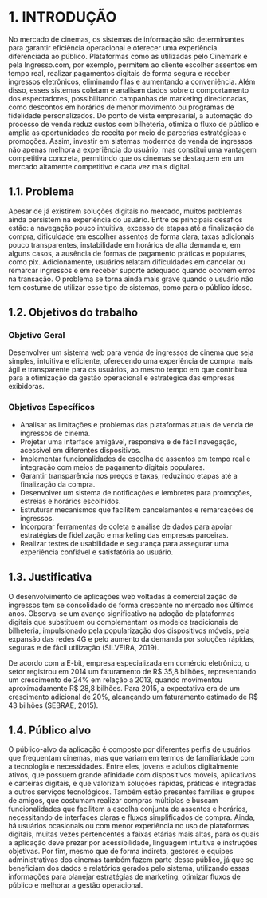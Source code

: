# 1. INTRODUÇÃO

No mercado de cinemas, os sistemas de informação são determinantes para garantir eficiência operacional e oferecer uma experiência diferenciada ao público. Plataformas como as utilizadas pelo Cinemark e pela Ingresso.com, por exemplo, permitem ao cliente escolher assentos em tempo real, realizar pagamentos digitais de forma segura e receber ingressos eletrônicos, eliminando filas e aumentando a conveniência. Além disso, esses sistemas coletam e analisam dados sobre o comportamento dos espectadores, possibilitando campanhas de marketing direcionadas, como descontos em horários de menor movimento ou programas de fidelidade personalizados. Do ponto de vista empresarial, a automação do processo de venda reduz custos com bilheteria, otimiza o fluxo de público e amplia as oportunidades de receita por meio de parcerias estratégicas e promoções. Assim, investir em sistemas modernos de venda de ingressos não apenas melhora a experiência do usuário, mas constitui uma vantagem competitiva concreta, permitindo que os cinemas se destaquem em um mercado altamente competitivo e cada vez mais digital.

## 1.1. Problema

Apesar de já existirem soluções digitais no mercado, muitos problemas ainda persistem na experiência do usuário. Entre os principais desafios estão: a navegação pouco intuitiva, excesso de etapas até a finalização da compra, dificuldade em escolher assentos de forma clara, taxas adicionais pouco transparentes, instabilidade em horários de alta demanda e, em alguns casos, a ausência de formas de pagamento práticas e populares, como pix. Adicionamente, usuários relatam dificuldades em cancelar ou remarcar ingressos e em receber suporte adequado quando ocorrem erros na transação. O problema se torna ainda mais grave quando o usuário não tem costume de utilizar esse tipo de sistemas, como para o público idoso.

## 1.2. Objetivos do trabalho

### Objetivo Geral
Desenvolver um sistema web para venda de ingressos de cinema que seja simples, intuitiva e eficiente, oferecendo uma experiência de compra mais ágil e transparente para os usuários, ao mesmo tempo em que contribua para a otimização da gestão operacional e estratégica das empresas exibidoras.

### Objetivos Específicos
- Analisar as limitações e problemas das plataformas atuais de venda de ingressos de cinema.
- Projetar uma interface amigável, responsiva e de fácil navegação, acessível em diferentes dispositivos.
- Implementar funcionalidades de escolha de assentos em tempo real e integração com meios de pagamento digitais populares.
- Garantir transparência nos preços e taxas, reduzindo etapas até a finalização da compra.
- Desenvolver um sistema de notificações e lembretes para promoções, estreias e horários escolhidos.
- Estruturar mecanismos que facilitem cancelamentos e remarcações de ingressos.
- Incorporar ferramentas de coleta e análise de dados para apoiar estratégias de fidelização e marketing das empresas parceiras.
- Realizar testes de usabilidade e segurança para assegurar uma experiência confiável e satisfatória ao usuário.

## 1.3. Justificativa

O desenvolvimento de aplicações web voltadas à comercialização de ingressos tem se consolidado de forma crescente no mercado nos últimos anos. Observa-se um avanço significativo na adoção de plataformas digitais que substituem ou complementam os modelos tradicionais de bilheteria, impulsionado pela popularização dos dispositivos móveis, pela expansão das redes 4G e pelo aumento da demanda por soluções rápidas, seguras e de fácil utilização (SILVEIRA, 2019).

De acordo com a E-bit, empresa especializada em comércio eletrônico, o setor registrou em 2014 um faturamento de R$ 35,8 bilhões, representando um crescimento de 24% em relação a 2013, quando movimentou aproximadamente R$ 28,8 bilhões. Para 2015, a expectativa era de um crescimento adicional de 20%, alcançando um faturamento estimado de R$ 43 bilhões (SEBRAE, 2015).

## 1.4. Público alvo

O público-alvo da aplicação é composto por diferentes perfis de usuários que frequentam cinemas, mas que variam em termos de familiaridade com a tecnologia e necessidades. Entre eles, jovens e adultos digitalmente ativos, que possuem grande afinidade com dispositivos móveis, aplicativos e carteiras digitais, e que valorizam soluções rápidas, práticas e integradas a outros serviços tecnológicos. Também estão presentes famílias e grupos de amigos, que costumam realizar compras múltiplas e buscam funcionalidades que facilitem a escolha conjunta de assentos e horários, necessitando de interfaces claras e fluxos simplificados de compra. Ainda, há usuários ocasionais ou com menor experiência no uso de plataformas digitais, muitas vezes pertencentes a faixas etárias mais altas, para os quais a aplicação deve prezar por acessibilidade, linguagem intuitiva e instruções objetivas. Por fim, mesmo que de forma indireta, gestores e equipes administrativas dos cinemas também fazem parte desse público, já que se beneficiam dos dados e relatórios gerados pelo sistema, utilizando essas informações para planejar estratégias de marketing, otimizar fluxos de público e melhorar a gestão operacional.

